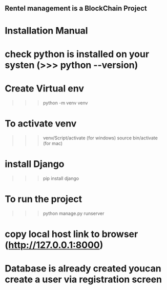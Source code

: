 ##  Rentel management is a BlockChain Project
# Installation Manual
# check python is installed on your systen (>>> python --version)
# Create Virtual env
>>> python -m venv venv
# To activate venv
>>> venv/Script/activate (for windows)
>>> source bin/activate  (for mac)
# install Django

>>> pip install django
# To run the project

>>> python manage.py runserver

# copy local host link to browser (http://127.0.0.1:8000)
# Database is already created youcan create a user via registration screen 